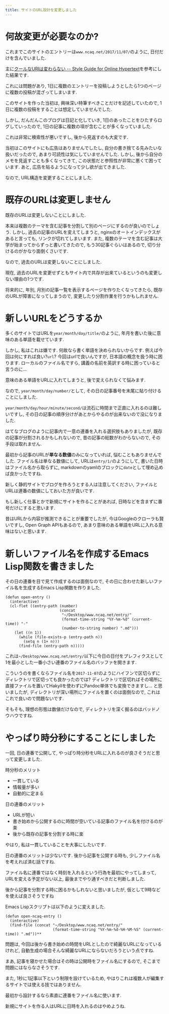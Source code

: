 ```yaml
---
title: サイトのURL設計を変更しました
---
```


# 何故変更が必要なのか?

これまでこのサイトのエントリーは`www.ncaq.net/2017/11/07/`のように,
日付だけを含んでいました.

主に[クールなURIは変わらない -- Style Guide for Online Hypertext](https://www.kanzaki.com/docs/Style/URI)を参考にした結果です.

これには問題があり,
1日に複数のエントリーを投稿しようとしたら1つのページに複数の投稿が混ざってしまいます.

このサイトを作った当初は,
興味深い特筆すべきことだけを記述していたので,
1日に複数の投稿をすることは想定していませんでした.

しかし,
だんだんこのブログは日記と化していき,
1日のあったことをひたすらログしていったので,
1日の記事に複数の項が含むことが多くなっていました.

これは非常に検索性が悪いですし,
後から見返すのも大変です.

当初はこのサイトにも広告はありませんでしたし,
自分の書き捨てる先みたいな扱いだったので,
あまり可読性は気にしていませんでした.
しかし,
後から自分のメモを見返すことも多くなってきて,
この状態だと参照性が非常に悪くて困っています.
あと,
広告を貼るようになって少し欲が出てきました.

なので,
URL構造を変更することにしました.

# 既存のURLは変更しません

既存のURLは変更しないことにしました.

本来は複数のテーマを含む記事を分割して別のページにするのが良いのでしょう.
しかし,
過去の記事のURLを変えてしまうと,
nginxのオートインデックスがあると言っても,
リンクが切れてしまいます.
また,
複数のテーマを含む記事は大学が始まってからずっと書いてきたので,
もう30記事ぐらいはあるので,
切り分けるのがかなり面倒くさいです.

なので,
過去のURLは変更しないことにしました.

現在,
過去のURLを変更せずともサイト内で共存が出来ているというのも変更しない理由の1つです.

将来的に,
年別,
月別の記事一覧を表示するページを作りたくなってきたら,
既存のURLが障害になってしまうので,
変更したり分割作業を行うかもしれません.

# 新しいURLをどうするか

多くのサイトではURLを`year/month/day/title/`のように,
年月を書いた後に意味のある単語を載せています.

しかし,
私はこれは嫌です.
何故なら書く単語を決められないからです.
例えば今回は何にすれば良い?`url`?
今回はurlで良いんですが,
日本語の概念を扱う時に困ります.
ローカルのファイル名ですら,
講義の名前を英訳する時に困っていると言うのに…

意味のある単語をURLに入れてしまうと,
後で変えられなくて悩みます.

なので,
`year/month/day/number/`として,
その日の記事番号を末尾に貼り付けることにしました.

`year/month/day/hour/minute/second/`は流石に時間まで正直に入れるのは難しいですし,
その日の記事の順序分けがあとからやるのが出来ないので没になりました.

はてなブログのように記事内で一意の連番を入れる選択肢もありましたが,
既存の記事が分割されるかもしれないので,
昔の記事の総数がわからないので,
その手段は取れません.

最初から記事のURLが**単なる数値**のみになっていれば,
悩むこともありませんでした.
ファイル名は単なる数値にして,
URLは`entry/1/`のようにして,
書いた日時はファイル名から取らずに,
markdownのyamlのブロックに`date`として埋め込めば良かったですね.

新しく静的サイトでブログを作ろうとする人は注意してください,
ファイルとURLは連番の数値にしておいた方が良いです.

もし新しく仕事とかで新規にサイトを作ることがあれば,
日時などを含まずに番号だけにすると思います.

昔はURLから内容が推測できることが重要でしたが,
今はGoogleのクローラも賢いですし,
Open Graph APIもあるので,
あまり意味のある単語をURLに入れる意味はないと思います.

# 新しいファイル名を作成するEmacs Lisp関数を書きました

その日の連番を目で見て作成するのは面倒なので,
その日に合わせた新しいファイル名を生成するEmacs Lisp関数を作りました.

~~~elisp
(defun open-entry ()
  (interactive)
  (cl-flet ((entry-path (number)
                        (concat
                         "~/Desktop/www.ncaq.net/entry/"
                         (format-time-string "%Y-%m-%d" (current-time)) "-"
                         (number-to-string number) ".md")))
    (let ((n 1))
      (while (file-exists-p (entry-path n))
        (setq n (1+ n)))
      (find-file (entry-path n)))))
~~~

これは`~/Desktop/www.ncaq.net/entry/`以下に今日の日付をプレフィクスとして1を最小とした一番小さい連番のファイル名のバッファを開きます.

こういうのを書くならファイル名を`2017-11-07`のようにハイフンで区切らずにディレクトリで区切っても良かったのでは?
ディレクトリで区切ればその場所に直接ファイルを置いてHakyllを使わずにPandoc単体でも変換できますし…
と思いましたが,
ディレクトリが深い場所にファイルを置くのは面倒なので,
これはこれで良いので問題ないです.

そもそも,
理想の形態は数値だけなので,
ディレクトリを深く掘るのはバッドノウハウですね.

# やっぱり時分秒にすることにしました

一回, 日の連番で公開して,
やっぱり時分秒をURLに入れるのが良さそうだと思って変更しました.

時分秒のメリット

* 一貫している
* 情報量が多い
* 自動的に定まる

日の連番のメリット

* URLが短い
* 書き始めから公開するのに時間が空いている記事のファイル名を付けるのが楽
* 後から既存の記事を分割する時に楽

やはり,
私は一貫していることを大事にしたいです.

日の連番のメリットは少ないです.
後から記事を公開する時も,
少しファイル名を考えれば済む話ですね.

ファイル名に連番ではなく時刻を入れるという行為を最初にやってしまって,
URLを変える予定がない以上,
最後までやり通すべきだと判断しました.

後から記事を分割する時に困るかもしれないと思いましたが,
仮として9時などを使えば良さそうですね

Emacs Lispスクリプトは以下のように変えました.

~~~elisp
(defun open-ncaq-entry ()
  (interactive)
  (find-file (concat "~/Desktop/www.ncaq.net/entry/"
                     (format-time-string "%Y-%m-%d-%H-%M-%S" (current-time)) ".md"))**
~~~

問題は,
今回は後から書き始めの時間をURLとしたので綺麗なURLになっているけれど,
自動生成の場合そんな綺麗なURLにならないだろうという点ですね.

まあ,
記事を寝かせた場合はその時は公開時をファイル名にするので,
そこまで問題にはならなさそうです.

また,
1秒に1記事以下という制限を設けているため,
やはりこれは複数人が編集するサイトでは使える技ではありません.

最初から設計するなら素直に連番をファイル名に使います.

新規にサイトを作る人はURLに日時を入れるのはやめようね.
